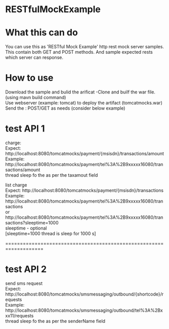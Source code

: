 # RESTfulMockExample

What this can do
============================
You can use this as 'RESTful Mock Example' http rest mock server samples.
This contain both GET and POST methods.
And sample expected rests which server can response.   

How to use
===========================
Download the sample and bulid the arificat -Clone and builf the war file. (using mavn build command) </br>
Use webserver (example: tomcat) to deploy the artifact (tomcatmocks.war) </br>
Send the : POST/GET as needs (consider below example) </br>

test API 1
===========================
charge:</br>
Expect: http://localhost:8080/tomcatmocks/payment/{msisdn}/transactions/amount </br>
Example: </br>
http://localhost:8080/tomcatmocks/payment/tel%3A%2B9xxxxx16080/transactions/amount </br>
thread sleep fo the as per the taxamout field </br>

list charge </br>
Expect: http://localhost:8080/tomcatmocks/payment/{msisdn}/transactions </br>
Example: </br>
http://localhost:8080/tomcatmocks/payment/tel%3A%2B9xxxxx16080/transactions </br>
or </br>
http://localhost:8080/tomcatmocks/payment/tel%3A%2B9xxxxx16080/transactions?sleeptime=1000 </br>
sleeptime - optional </br>
[sleeptime=1000 thread is sleep for 1000 s] </br>

===================================================================

test API 2
=====================

send sms request </br>
Expect: http://localhost:8080/tomcatmocks/smsmessaging/outbound/{shortcode}/requests </br>
Example: </br>
http://localhost:8080/tomcatmocks/smsmessaging/outbound/tel%3A%2Bxxx11/requests </br>
thread sleep fo the as per the senderName field </br>

